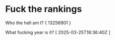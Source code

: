 # Fuck the rankings

Who the hell am I?
{ 13256901 }

What fucking year is it?
[ 2025-03-25T18:36:40Z ]
